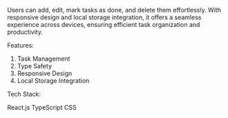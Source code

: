 Users can add, edit, mark tasks as done, and delete them effortlessly. With responsive design and local storage integration, it offers a seamless experience across devices, ensuring efficient task organization and productivity.

Features:

1. Task Management
2. Type Safety
3. Responsive Design
4. Local Storage Integration

Tech Stack:

React.js
TypeScript
CSS
